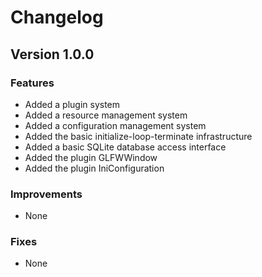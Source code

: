 # Changelog

## Version 1.0.0

### Features
- Added a plugin system
- Added a resource management system
- Added a configuration management system
- Added the basic initialize-loop-terminate infrastructure
- Added a basic SQLite database access interface
- Added the plugin GLFWWindow
- Added the plugin IniConfiguration

### Improvements
- None

### Fixes
- None